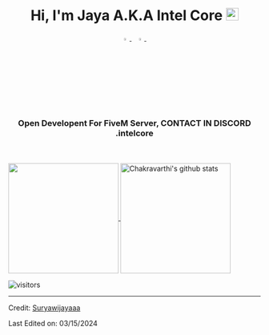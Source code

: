 <h1 align="center">Hi, I'm Jaya A.K.A Intel Core <img src="https://media.giphy.com/media/hvRJCLFzcasrR4ia7z/giphy.gif" width="25px"></h1>

<p align="center">
  <a href="https://www.instagram.com/suryawijaya_01/">
    <img src="https://img.icons8.com/fluent/48/000000/instagram-new.png" width="3.5%"/>
  </a><span>&nbsp;</span>
  <a href="mailto:suryawijaya1147@gmail.com">
    <img src="https://img.icons8.com/fluent/48/000000/gmail.png" width="3.5%"/>
  </a><span>&nbsp;</span>
</p>
<h3 align="center">Open Developent For FiveM Server, CONTACT IN DISCORD .intelcore</h3>

<br>

<br>

  <a href="https://github.com/InteLCore-star">
    <img align="center" src="https://github-readme-stats.vercel.app/api/top-langs/?username=InteLCore-star&hide=ASP.NET,jupyter%20notebook&theme=dark&hide_langs_below=1" height="220px"/>
  </a>
  <a href="https://github.com/InteLCore-star">
   <img align="center" src="https://github-readme-stats.vercel.app/api?username=InteLCore-star&count_private=true&hide=stars&show_icons=true&theme=dark&line_height=27" alt="Chakravarthi's github stats" height="220px" />
  </a>



![visitors](https://visitor-badge.laobi.icu/badge?page_id=InteLCore-star.408179647)

------

Credit: [Suryawijayaaa](https://github.com/Suryawijayaaa)

Last Edited on: 03/15/2024

